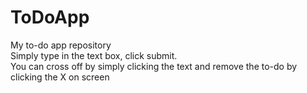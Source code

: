 # ToDoApp
My to-do app repository  
Simply type in the text box, click submit.  
You can cross off by simply clicking the text and remove the to-do by clicking the X on screen
